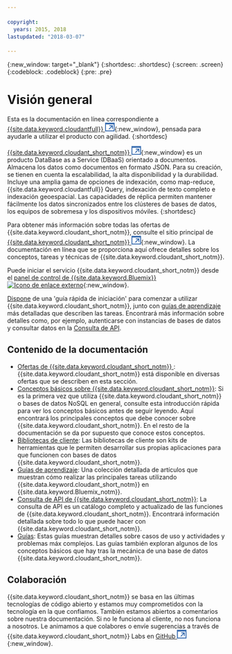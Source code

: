 ```yaml
---

copyright:
  years: 2015, 2018
lastupdated: "2018-03-07"

---
```


{:new_window: target="_blank"}
{:shortdesc: .shortdesc}
{:screen: .screen}
{:codeblock: .codeblock}
{:pre: .pre}

# Visión general

Esta es la documentación en línea correspondiente a [{{site.data.keyword.cloudantfull}} ![Icono de enlace externo](images/launch-glyph.svg "Icono de enlace externo")](http://www.ibm.com/analytics/us/en/technology/cloud-data-services/cloudant/){:new_window},
pensada para ayudarle a utilizar el producto con agilidad.
{:shortdesc}

[{{site.data.keyword.cloudant_short_notm}} ![Icono de enlace externo](images/launch-glyph.svg "Icono de enlace externo")](https://www.youtube.com/watch?v=xfO3m1I3SKg&feature=youtu.be){:new_window}
es un producto DataBase as a Service (DBaaS) orientado a documentos.
Almacena los datos como documentos en formato JSON.
Para su creación, se tienen en cuenta la escalabilidad, la alta disponibilidad y la durabilidad.
Incluye una amplia gama de opciones de indexación, como map-reduce, {{site.data.keyword.cloudantfull}} Query, indexación de texto completo e indexación geoespacial.
Las capacidades de réplica permiten mantener fácilmente los datos sincronizados entre los clústeres de bases de datos, los equipos de sobremesa y los dispositivos móviles.
{:shortdesc}

Para obtener más información sobre todas las ofertas de {{site.data.keyword.cloudant_short_notm}}, consulte el sitio principal de [{{site.data.keyword.cloudant_short_notm}} ![Icono de enlace externo](images/launch-glyph.svg "Icono de enlace externo")](http://www.ibm.com/analytics/us/en/technology/cloud-data-services/cloudant/){:new_window}.
La documentación en línea que se proporciona aquí ofrece detalles sobre los conceptos, tareas y técnicas de {{site.data.keyword.cloudant_short_notm}}.

Puede iniciar el servicio {{site.data.keyword.cloudant_short_notm}} desde el [panel de control de {{site.data.keyword.Bluemix}} ![Icono de enlace externo](../images/launch-glyph.svg "Icono de enlace externo")](https://console.ng.bluemix.net/catalog/services/cloudant-nosql-db/){:new_window}.

[Dispone](index.html) de una 'guía rápida de iniciación' para comenzar a utilizar {{site.data.keyword.cloudant_short_notm}},
junto con [guías de aprendizaje](tutorials/create_service.html#creating-a-cloudant-instance-on-bluemix) más detalladas que describen las tareas.
Encontrará más información sobre detalles como, por ejemplo, autenticarse con instancias de bases de datos y consultar datos en la [Consulta de API](api/index.html).

<div id="contents"></div>

## Contenido de la documentación

*	[Ofertas de {{site.data.keyword.cloudant_short_notm}} ](offerings/bluemix.html#ibm-cloud-public): {{site.data.keyword.cloudant_short_notm}} está disponible en diversas ofertas que se describen en esta sección.
*	[Conceptos básicos sobre {{site.data.keyword.cloudant_short_notm}}](basics/index.html):
  Si es la primera vez que utiliza {{site.data.keyword.cloudant_short_notm}} o bases de datos NoSQL en general, consulte esta introducción rápida para ver los conceptos básicos antes de seguir leyendo.
	Aquí encontrará los principales conceptos que debe conocer sobre {{site.data.keyword.cloudant_short_notm}}.
	En el resto de la documentación se da por supuesto que conoce estos conceptos.
*	[Bibliotecas de cliente](libraries/index.html): Las bibliotecas de cliente son kits de herramientas que le permiten desarrollar sus propias aplicaciones para que funcionen con bases de datos {{site.data.keyword.cloudant_short_notm}}.
* [Guías de aprendizaje](tutorials/create_service.html#creating-a-cloudant-instance-on-bluemix): Una colección detallada de artículos que muestran cómo realizar las principales tareas utilizando {{site.data.keyword.cloudant_short_notm}} en {{site.data.keyword.Bluemix_notm}}.
*	[Consulta de API de {{site.data.keyword.cloudant_short_notm}}](api/index.html): La consulta de API es un catálogo completo y actualizado de las funciones de {{site.data.keyword.cloudant_short_notm}}.
	Encontrará información detallada sobre todo lo que puede hacer con {{site.data.keyword.cloudant_short_notm}}.
*	[Guías](guides/acurl.html#authorized-curl-acurl-): Estas guías muestran detalles sobre casos de uso y actividades y problemas máx complejos.
	Las guías también exploran algunos de los conceptos básicos que hay tras la mecánica de una base de datos {{site.data.keyword.cloudant_short_notm}}.

## Colaboración

{{site.data.keyword.cloudant_short_notm}} se basa en las últimas tecnologías de código abierto y estamos muy comprometidos con la tecnología en la que confiamos.
También estamos abiertos a comentarios sobre nuestra documentación.
Si no le funciona al cliente, no nos funciona a nosotros.
Le animamos a que colabores o envíe sugerencias a través de {{site.data.keyword.cloudant_short_notm}} Labs en [GitHub ![Icono de enlace externo](images/launch-glyph.svg "Icono de enlace externo")](https://github.com/cloudant-labs/slate){:new_window}.
